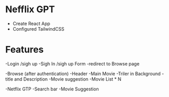 # Nefflix GPT

- Create React App
- Configured TailwindCSS

# Features

-Login /sigh up
-Sigh In /sigh up Form
-redirect to Browse page

-Browse (after authentication)
-Header
-Main Movie
-Triler in Background
-title and Description
-Movie suggestion
-Movie List \* N

-Netflix GTP
-Search bar
-Movie Suggestion

